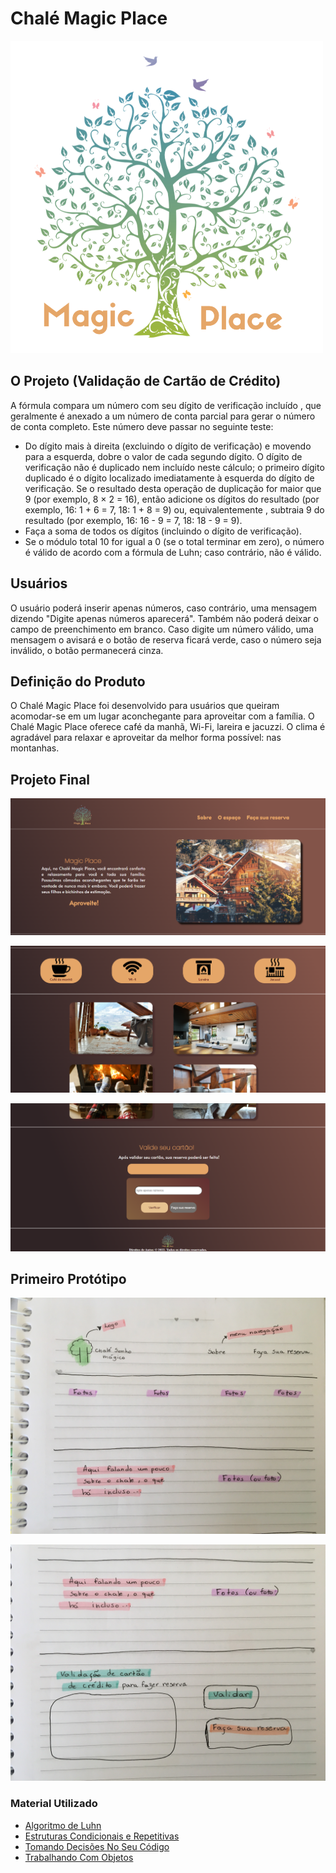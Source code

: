 # **Chalé Magic Place**


![Logo do Projeto](https://github.com/rayannepinto/SAP008-card-validation/blob/3843638d26d43b918959ce625070db92626d9bb7/src/imagens/magicplace.png)

## **O Projeto (Validação de Cartão de Crédito)**

A fórmula compara um número com seu dígito de verificação incluído , que geralmente é anexado a um número de conta parcial para gerar o número de conta completo. Este número deve passar no seguinte teste:

- Do dígito mais à direita (excluindo o dígito de verificação) e movendo para a esquerda, dobre o valor de cada segundo dígito. O dígito de verificação não é duplicado nem incluído neste cálculo; o primeiro dígito duplicado é o dígito localizado imediatamente à esquerda do dígito de verificação. Se o resultado desta operação de duplicação for maior que 9 (por exemplo, 8 × 2 = 16), então adicione os dígitos do resultado (por exemplo, 16: 1 + 6 = 7, 18: 1 + 8 = 9) ou, equivalentemente , subtraia 9 do resultado (por exemplo, 16: 16 - 9 = 7, 18: 18 - 9 = 9).
- Faça a soma de todos os dígitos (incluindo o dígito de verificação).
- Se o módulo total 10 for igual a 0 (se o total terminar em zero), o número é válido de acordo com a fórmula de Luhn; caso contrário, não é válido.

## **Usuários**

O usuário poderá inserir apenas números, caso contrário, uma mensagem dizendo "Digite apenas números aparecerá". Também não poderá deixar o campo de preenchimento em branco. Caso digite um número válido, uma mensagem o avisará e o botão de reserva ficará verde, caso o número seja inválido, o botão permanecerá cinza. 


## **Definição do Produto**

O Chalé Magic Place foi desenvolvido para usuários que queiram acomodar-se em um lugar aconchegante para aproveitar com a família. O Chalé Magic Place oferece café da manhã, Wi-Fi, lareira e jacuzzi. O clima é agradável para relaxar e aproveitar da melhor forma possível: nas montanhas.


## **Projeto Final**

![imagem1.png](https://github.com/rayannepinto/SAP008-card-validation/blob/0a181b90942036f9f44da99f6d7dd09a07b4a7eb/src/imagens/site1.png)



![imagem2.png](https://github.com/rayannepinto/SAP008-card-validation/blob/0a181b90942036f9f44da99f6d7dd09a07b4a7eb/src/imagens/site2.png)



![imagem3.png](https://github.com/rayannepinto/SAP008-card-validation/blob/0a181b90942036f9f44da99f6d7dd09a07b4a7eb/src/imagens/site3.png)



## **Primeiro Protótipo**


![prot1.jpg](https://github.com/rayannepinto/SAP008-card-validation/blob/3843638d26d43b918959ce625070db92626d9bb7/src/imagens/prot1.jpg)


![prot2.jpg](https://github.com/rayannepinto/SAP008-card-validation/blob/3843638d26d43b918959ce625070db92626d9bb7/src/imagens/prot2.jpg)



### **Material Utilizado**

* [Algoritmo de Luhn](https://www.linkedin.com/pulse/algoritmo-de-luhn-valida%C3%A7%C3%A3o-n%C3%BAmero-cart%C3%A3o-cr%C3%A9dito-pdi-hudson-martins-/?originalSubdomain=pt) 
* [Estruturas Condicionais e Repetitivas](https://curriculum.laboratoria.la/pt/topics/javascript/02-flow-control/01-conditionals-and-loops)
* [Tomando Decisões No Seu Código](https://developer.mozilla.org/pt-BR/docs/Learn/JavaScript/Building_blocks/conditionals)
* [Trabalhando Com Objetos](https://developer.mozilla.org/pt-BR/docs/Web/JavaScript/Guide/Working_with_Objects)

